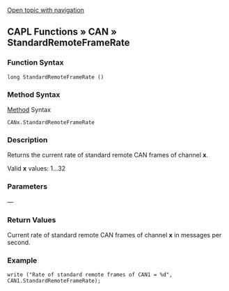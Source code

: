 [Open topic with navigation](../../../../../CANoeDEFamily.htm#Topics/CAPLFunctions/CAN/Functions/CAPLfunctionStandardRemoteFrameRate.md)

## CAPL Functions » CAN » StandardRemoteFrameRate

### Function Syntax

```
long StandardRemoteFrameRate ()
```

### Method Syntax

[Method](../../../Shared/CAPL/General/ClassesAndObjects.md) Syntax

```
CANx.StandardRemoteFrameRate
```

### Description

Returns the current rate of standard remote CAN frames of channel **x**.

Valid **x** values: 1…32

### Parameters

—

### Return Values

Current rate of standard remote CAN frames of channel **x** in messages per second.

### Example

```
write ("Rate of standard remote frames of CAN1 = %d", CAN1.StandardRemoteFrameRate);
```
